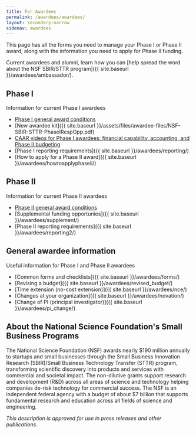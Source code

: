 ```yaml
---
title: For Awardees
permalink: /awardees/awardees/
layout: secondary-narrow
sidenav: awardees
---
```

This page has all the forms you need to  manage your Phase I or Phase II award, along with the information you need to apply for Phase II funding.

Current awardees and alumni, learn how you can [help spread the word about the NSF SBIR/STTR program]({{ site.baseurl }}/awardees/ambassador/).

## Phase I

Information for current Phase I awardees

- [Phase I general award conditions](https://www.nsf.gov/awards/managing/special_conditions.jsp)
- [New awardee kit]({{ site.baseurl }}/assets/files/awardee-files/NSF-SBIR-STTR-PhaseIRespOpp.pdf) 
- [CAAR videos for Phase I awardees: financial capability, accounting, and Phase II budgeting](https://www.youtube.com/playlist?list=PLGhBP1C7iCOmI1p5UtqYCXzmUL9SzSApv)
- [Phase I reporting requirements]({{ site.baseurl }}/awardees/reporting/)
- [How to apply for a Phase II award]({{ site.baseurl }}/awardees/howtoapplyphaseii/)

## Phase II 

Information for current Phase II awardees

- [Phase II general award conditions](https://www.nsf.gov/awards/managing/special_conditions.jsp)
- [Supplemental funding opportunies]({{ site.baseurl }}/awardees/supplement/) 
- [Phase II reporting requirements]({{ site.baseurl }}/awardees/reporting2/)

## General awardee information 

Useful information for Phase I and Phase II awardees

- [Common forms and checklists]({{ site.baseurl }}/awardees/forms/)
- [Revising a budget]({{ site.baseurl }}/awardees/revised_budget/)
- [Time extension (no-cost extension)]({{ site.baseurl }}/awardees/nce/)
- [Changes at your organization]({{ site.baseurl }}/awardees/novation/)
- [Change of PI (principal investigator)]({{ site.baseurl }}/awardees/pi_change/)

## About the National Science Foundation's Small Business Programs

The National Science Foundation (NSF) awards nearly $190 million annually to startups and small businesses through the Small Business Innovation Research (SBIR)/Small Business Technology Transfer (STTR) program, transforming scientific discovery into products and services with commercial and societal impact. The non-dilutive grants support research and development (R&D) across all areas of science and technology helping companies de-risk technology for commercial success. The NSF is an independent federal agency with a budget of about $7 billion that supports fundamental research and education across all fields of science and engineering. 

_This description is approved for use in press releases and other publications._

